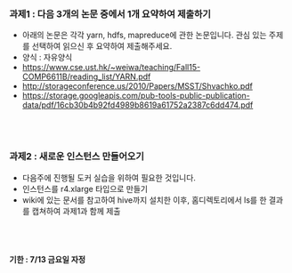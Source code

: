 ### 과제1 : 다음 3개의 논문 중에서 1개 요약하여 제출하기
- 아래의 논문은 각각 yarn, hdfs, mapreduce에 관한 논문입니다. 관심 있는 주제를 선택하여 읽으신 후 요약하여 제출해주세요.
- 양식 : 자유양식
- https://www.cse.ust.hk/~weiwa/teaching/Fall15-COMP6611B/reading_list/YARN.pdf
- http://storageconference.us/2010/Papers/MSST/Shvachko.pdf
- https://storage.googleapis.com/pub-tools-public-publication-data/pdf/16cb30b4b92fd4989b8619a61752a2387c6dd474.pdf

<br></br>

### 과제2 : 새로운 인스턴스 만들어오기
- 다음주에 진행될 도커 실습을 위하여 필요한 것입니다.
- 인스턴스를 r4.xlarge 타입으로 만들기
- wiki에 있는 문서를 참고하여 hive까지 설치한 이후, 홈디렉토리에서 ls를 한 결과를 캡쳐하여 과제1과 함께 제출

<br></br>

#### 기한 : 7/13 금요일 자정
